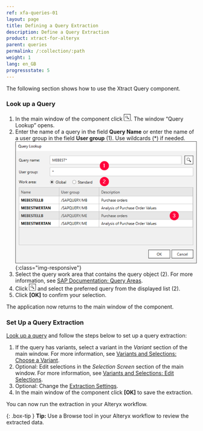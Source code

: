 ```yaml
---
ref: xfa-queries-01
layout: page
title: Defining a Query Extraction
description: Define a Query Extraction
product: xtract-for-alteryx
parent: queries
permalink: /:collection/:path
weight: 1
lang: en_GB
progressstate: 5
---
```


The following section shows how to use the Xtract Query component.


### Look up a Query

1. In the main window of the component click ![magnifying-glass](/img/content/icons/magnifying-glass.png).
The window “Query Lookup” opens.
2. Enter the name of a query in the field **Query Name** or enter the name of a user group in the field **User group** (1). Use wildcards (*) if needed. <br>
![Look Up Hierarchy](/img/content/query/query-lookup.png){:class="img-responsive"}
3. Select the query work area that contains the query object (2). For more information, see [SAP Documentation: Query Areas](https://help.sap.com/doc/saphelp_nw74/7.4.16/en-us/4e/3bdad0b8503b0fe10000000a42189e/frameset.htm).
4. Click ![magnifying-glass](/img/content/icons/magnifying-glass.png) and select the preferred query from the displayed list (2).
5. Click **[OK]** to confirm your selection.

The application now returns to the main window of the component.

### Set Up a Query Extraction
<!--- ### Eine Query Extraktion Einrichten -->

[Look up a query](#look-up-a-query) and follow the steps below to set up a query extraction:

1. If the query has variants, select a variant in the *Variant* section of the main window.
For more information, see [Variants and Selections: Choose a Variant](./variant-selections#choose-a-variant).<br>
2. Optional: Edit selections in the *Selection Screen* section of the main window. For more information, see [Variants and Selections: Edit Selections](./variant-selections#edit-selections).<br>
3. Optional: Change the [Extraction Settings](./extraction-settings).
4. In the main window of the component click **[OK]** to save the extraction.

You can now run the extraction in your Alteryx workflow.

{: .box-tip }
**Tip:** Use a Browse tool in your Alteryx workflow to review the extracted data.